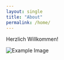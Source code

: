 ```yaml
---
layout: single
title: "About"
permalink: /home/
---
```




Herzlich Willkommen!

![Example Image](/assets/images/umbenannt.png)
